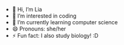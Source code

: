- 👋 Hi, I’m Lia
- 👀 I’m interested in coding
- 🌱 I’m currently learning computer science
- 😄 Pronouns: she/her
- ⚡ Fun fact: I also study biology! :D

<!---
Idkwh4timd0ing/Idkwh4timd0ing is a ✨ special ✨ repository because its `README.md` (this file) appears on your GitHub profile.
You can click the Preview link to take a look at your changes.
--->
